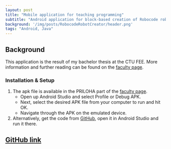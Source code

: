 ```yaml
---
layout: post 
title: "Mobile application for teaching programming"
subtitle: "Android application for block-based creation of Robocode robots"
background: '/img/posts/RobocodeRobotCreator/header.png'
tags: "Android, Java"
---
```

## Background

This application is the result of my bachelor thesis at the CTU FEE. More information and further reading can be found
on the
[faculty page](https://dspace.cvut.cz/handle/10467/96706).

### Installation & Setup

1. The apk file is available in the PRILOHA part of the [faculty page](https://dspace.cvut.cz/handle/10467/96706).
    * Open up Android Studio and select Profile or Debug APK.
    * Next, select the desired APK file from your computer to run and hit OK.
    * Navigate through the APK on the emulated device.
2. Alternatively, get the code from [GitHub](https://github.com/zdenduk/RobocodeRobotCreator), open it in Android Studio
   and run it there.

## [GitHub link](https://github.com/zdenduk/RobocodeRobotCreator)

